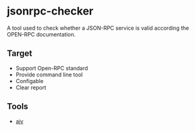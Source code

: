 # jsonrpc-checker

A tool used to check whether a JSON-RPC service is valid according the OPEN-RPC documentation.

## Target

* Support Open-RPC standard
* Provide command line tool
* Configable
* Clear report

## Tools

* [ajv](https://ajv.js.org/)